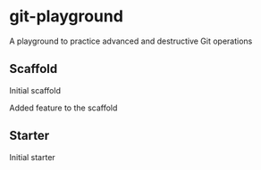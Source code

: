 # git-playground
A playground to practice advanced and destructive Git operations

## Scaffold

Initial scaffold

Added feature to the scaffold

## Starter

Initial starter
